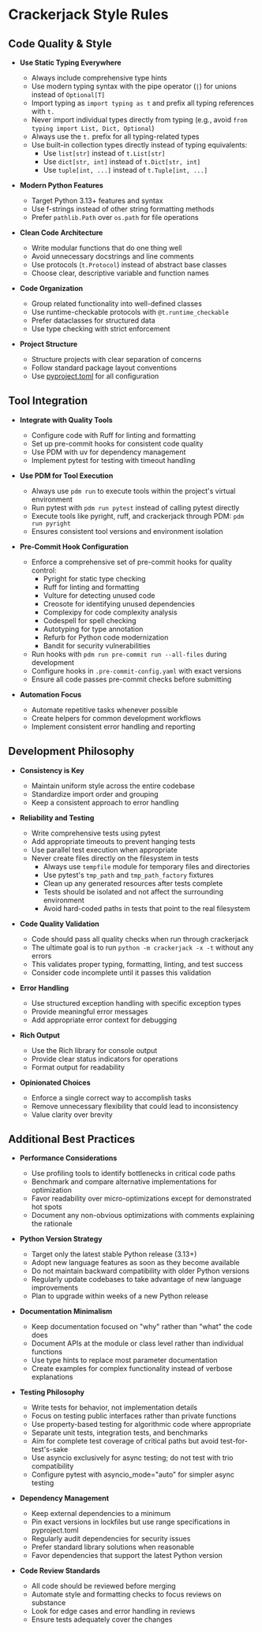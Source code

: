 # Crackerjack Style Rules

## Code Quality & Style

- **Use Static Typing Everywhere**
  - Always include comprehensive type hints
  - Use modern typing syntax with the pipe operator (`|`) for unions instead of `Optional[T]`
  - Import typing as `import typing as t` and prefix all typing references with `t.`
  - Never import individual types directly from typing (e.g., avoid `from typing import List, Dict, Optional`)
  - Always use the `t.` prefix for all typing-related types
  - Use built-in collection types directly instead of typing equivalents:
    - Use `list[str]` instead of `t.List[str]`
    - Use `dict[str, int]` instead of `t.Dict[str, int]`
    - Use `tuple[int, ...]` instead of `t.Tuple[int, ...]`

- **Modern Python Features**
  - Target Python 3.13+ features and syntax
  - Use f-strings instead of other string formatting methods
  - Prefer `pathlib.Path` over `os.path` for file operations

- **Clean Code Architecture**
  - Write modular functions that do one thing well
  - Avoid unnecessary docstrings and line comments
  - Use protocols (`t.Protocol`) instead of abstract base classes
  - Choose clear, descriptive variable and function names

- **Code Organization**
  - Group related functionality into well-defined classes
  - Use runtime-checkable protocols with `@t.runtime_checkable`
  - Prefer dataclasses for structured data
  - Use type checking with strict enforcement

- **Project Structure**
  - Structure projects with clear separation of concerns
  - Follow standard package layout conventions
  - Use [pyproject.toml](https://github.com/lesleslie/crackerjack/blob/main/pyproject.toml) for all configuration

## Tool Integration

- **Integrate with Quality Tools**
  - Configure code with Ruff for linting and formatting
  - Set up pre-commit hooks for consistent code quality
  - Use PDM with uv for dependency management
  - Implement pytest for testing with timeout handling

- **Use PDM for Tool Execution**
  - Always use `pdm run` to execute tools within the project's virtual environment
  - Run pytest with `pdm run pytest` instead of calling pytest directly
  - Execute tools like pyright, ruff, and crackerjack through PDM: `pdm run pyright`
  - Ensures consistent tool versions and environment isolation

- **Pre-Commit Hook Configuration**
  - Enforce a comprehensive set of pre-commit hooks for quality control:
    - Pyright for static type checking
    - Ruff for linting and formatting
    - Vulture for detecting unused code
    - Creosote for identifying unused dependencies
    - Complexipy for code complexity analysis
    - Codespell for spell checking
    - Autotyping for type annotation
    - Refurb for Python code modernization
    - Bandit for security vulnerabilities
  - Run hooks with `pdm run pre-commit run --all-files` during development
  - Configure hooks in `.pre-commit-config.yaml` with exact versions
  - Ensure all code passes pre-commit checks before submitting

- **Automation Focus**
  - Automate repetitive tasks whenever possible
  - Create helpers for common development workflows
  - Implement consistent error handling and reporting

## Development Philosophy

- **Consistency is Key**
  - Maintain uniform style across the entire codebase
  - Standardize import order and grouping
  - Keep a consistent approach to error handling

- **Reliability and Testing**
  - Write comprehensive tests using pytest
  - Add appropriate timeouts to prevent hanging tests
  - Use parallel test execution when appropriate
  - Never create files directly on the filesystem in tests
    - Always use `tempfile` module for temporary files and directories
    - Use pytest's `tmp_path` and `tmp_path_factory` fixtures
    - Clean up any generated resources after tests complete
    - Tests should be isolated and not affect the surrounding environment
    - Avoid hard-coded paths in tests that point to the real filesystem

- **Code Quality Validation**
  - Code should pass all quality checks when run through crackerjack
  - The ultimate goal is to run `python -m crackerjack -x -t` without any errors
  - This validates proper typing, formatting, linting, and test success
  - Consider code incomplete until it passes this validation

- **Error Handling**
  - Use structured exception handling with specific exception types
  - Provide meaningful error messages
  - Add appropriate error context for debugging

- **Rich Output**
  - Use the Rich library for console output
  - Provide clear status indicators for operations
  - Format output for readability

- **Opinionated Choices**
  - Enforce a single correct way to accomplish tasks
  - Remove unnecessary flexibility that could lead to inconsistency
  - Value clarity over brevity

## Additional Best Practices

- **Performance Considerations**
  - Use profiling tools to identify bottlenecks in critical code paths
  - Benchmark and compare alternative implementations for optimization
  - Favor readability over micro-optimizations except for demonstrated hot spots
  - Document any non-obvious optimizations with comments explaining the rationale

- **Python Version Strategy**
  - Target only the latest stable Python release (3.13+)
  - Adopt new language features as soon as they become available
  - Do not maintain backward compatibility with older Python versions
  - Regularly update codebases to take advantage of new language improvements
  - Plan to upgrade within weeks of a new Python release

- **Documentation Minimalism**
  - Keep documentation focused on "why" rather than "what" the code does
  - Document APIs at the module or class level rather than individual functions
  - Use type hints to replace most parameter documentation
  - Create examples for complex functionality instead of verbose explanations

- **Testing Philosophy**
  - Write tests for behavior, not implementation details
  - Focus on testing public interfaces rather than private functions
  - Use property-based testing for algorithmic code where appropriate
  - Separate unit tests, integration tests, and benchmarks
  - Aim for complete test coverage of critical paths but avoid test-for-test's-sake
  - Use asyncio exclusively for async testing; do not test with trio compatibility
  - Configure pytest with asyncio_mode="auto" for simpler async testing

- **Dependency Management**
  - Keep external dependencies to a minimum
  - Pin exact versions in lockfiles but use range specifications in pyproject.toml
  - Regularly audit dependencies for security issues
  - Prefer standard library solutions when reasonable
  - Favor dependencies that support the latest Python version

- **Code Review Standards**
  - All code should be reviewed before merging
  - Automate style and formatting checks to focus reviews on substance
  - Look for edge cases and error handling in reviews
  - Ensure tests adequately cover the changes
